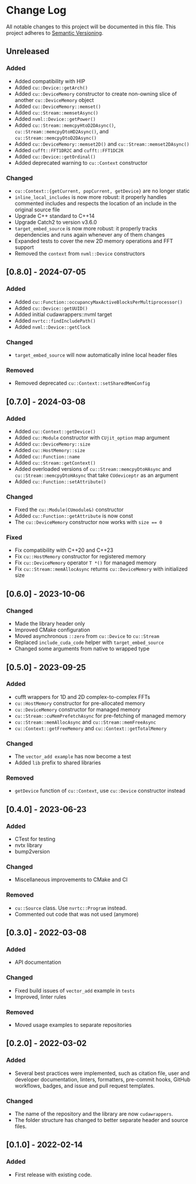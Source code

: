 # Change Log

All notable changes to this project will be documented in this file. This
project adheres to [Semantic Versioning](http://semver.org/).

## Unreleased

### Added

- Added compatibility with HIP
- Added `cu::Device::getArch()`
- Added `cu::DeviceMemory` constructor to create non-owning slice of another
  `cu::DeviceMemory` object
- Added `cu::DeviceMemory::memset()`
- Added `cu::Stream::memsetAsync()`
- Added `nvml::Device::getPower()`
- Added `cu::Stream::memcpyHtoD2DAsync()`, `cu::Stream::memcpyDtoHD2Async()`,
  and `cu::Stream::memcpyDtoD2DAsync()`
- Added `cu::DeviceMemory::memset2D()` and `cu::Stream::memset2DAsync()`
- Added `cufft::FFT1DR2C` and `cufft::FFT1DC2R`
- Added `cu::Device::getOrdinal()`
- Added deprecated warning to `cu::Context` constructor

### Changed

- `cu::Context::{getCurrent, popCurrent, getDevice}` are no longer static
- `inline_local_includes` is now more robust: it properly handles commented
  includes and respects the location of an include in the original source file
- Upgrade C++ standard to C++14
- Upgrade Catch2 to version v3.6.0
- `target_embed_source` is now more robust: it properly tracks dependencies and
  runs again whenever any of them changes
- Expanded tests to cover the new 2D memory operations and FFT support
- Removed the `context` from `nvml::Device` constructors

## [0.8.0] - 2024-07-05

### Added

- Added `cu::Function::occupancyMaxActiveBlocksPerMultiprocessor()`
- Added `cu::Device::getUUID()`
- Added initial cudawrappers::nvml target
- Added `nvrtc::findIncludePath()`
- Added `nvml::Device::getClock`

### Changed

- `target_embed_source` will now automatically inline local header files

### Removed

- Removed deprecated `cu::Context::setSharedMemConfig`

## [0.7.0] - 2024-03-08

### Added

- Added `cu::Context::getDevice()`
- Added `cu::Module` constructor with `CUjit_option` map argument
- Added `cu::DeviceMemory::size`
- Added `cu::HostMemory::size`
- Added `cu::Function::name`
- Added `cu::Stream::getContext()`
- Added overloaded versions of `cu::Stream::memcpyDtoHAsync` and
  `cu::Stream::memcpyDtoHAsync` that take `CUdeviceptr` as an argument
- Added `cu::Function::setAttribute()`

### Changed

- Fixed the `cu::Module(CUmodule&)` constructor
- Added `cu::Function::getAttribute` is now const
- The `cu::DeviceMemory` constructor now works with `size == 0`

### Fixed

- Fix compatibility with C++20 and C++23
- Fix `cu::HostMemory` constructor for registered memory
- Fix `cu::DeviceMemory` operator `T *()` for managed memory
- Fix `cu::Stream::memAllocAsync` returns `cu::DeviceMemory` with initialized
  size

## [0.6.0] - 2023-10-06

### Changed

- Made the library header only
- Improved CMake configuration
- Moved asynchronous `::zero` from `cu::Device` to `cu::Stream`
- Replaced `include_cuda_code` helper with `target_embed_source`
- Changed some arguments from native to wrapped type

## [0.5.0] - 2023-09-25

### Added

- cufft wrappers for 1D and 2D complex-to-complex FFTs
- `cu::HostMemory` constructor for pre-allocated memory
- `cu::DeviceMemory` constructor for managed memory
- `cu::Stream::cuMemPrefetchAsync` for pre-fetching of managed memory
- `cu::Stream::memAllocAsync` and `cu::Stream::memFreeAsync`
- `cu::Context::getFreeMemory` and `cu::Context::getTotalMemory`

### Changed

- The `vector_add example` has now become a test
- Added `lib` prefix to shared libraries

### Removed

- `getDevice` function of `cu::Context`, use `cu::Device` constructor instead

## [0.4.0] - 2023-06-23

### Added

- CTest for testing
- nvtx library
- bump2version

### Changed

- Miscellaneous improvements to CMake and CI

### Removed

- `cu::Source` class. Use `nvrtc::Program` instead.
- Commented out code that was not used (anymore)

## [0.3.0] - 2022-03-08

### Added

- API documentation

### Changed

- Fixed build issues of `vector_add` example in `tests`
- Improved, linter rules

### Removed

- Moved usage examples to separate repositories

## [0.2.0] - 2022-03-02

### Added

- Several best practices were implemented, such as citation file, user and
  developer documentation, linters, formatters, pre-commit hooks, GitHub
  workflows, badges, and issue and pull request templates.

### Changed

- The name of the repository and the library are now `cudawrappers`.
- The folder structure has changed to better separate header and source files.

## [0.1.0] - 2022-02-14

### Added

- First release with existing code.
